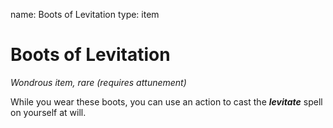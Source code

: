 name: Boots of Levitation type: item

# Boots of Levitation
_Wondrous item, rare (requires attunement)_

While you wear these boots, you can use an action to cast the **_levitate_** spell on yourself at will. 